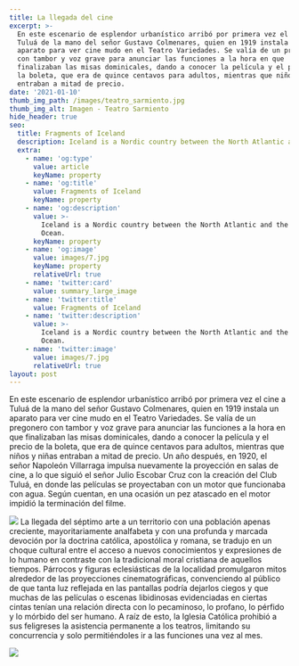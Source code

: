 ```yaml
---
title: La llegada del cine
excerpt: >-
  En este escenario de esplendor urbanístico arribó por primera vez el cine a
  Tuluá de la mano del señor Gustavo Colmenares, quien en 1919 instala un
  aparato para ver cine mudo en el Teatro Variedades. Se valía de un pregonero
  con tambor y voz grave para anunciar las funciones a la hora en que
  finalizaban las misas dominicales, dando a conocer la película y el precio de
  la boleta, que era de quince centavos para adultos, mientras que niños y niñas
  entraban a mitad de precio.
date: '2021-01-10'
thumb_img_path: /images/teatro_sarmiento.jpg
thumb_img_alt: Imagen - Teatro Sarmiento
hide_header: true
seo:
  title: Fragments of Iceland
  description: Iceland is a Nordic country between the North Atlantic and the Arctic Ocean.
  extra:
    - name: 'og:type'
      value: article
      keyName: property
    - name: 'og:title'
      value: Fragments of Iceland
      keyName: property
    - name: 'og:description'
      value: >-
        Iceland is a Nordic country between the North Atlantic and the Arctic
        Ocean.
      keyName: property
    - name: 'og:image'
      value: images/7.jpg
      keyName: property
      relativeUrl: true
    - name: 'twitter:card'
      value: summary_large_image
    - name: 'twitter:title'
      value: Fragments of Iceland
    - name: 'twitter:description'
      value: >-
        Iceland is a Nordic country between the North Atlantic and the Arctic
        Ocean.
    - name: 'twitter:image'
      value: images/7.jpg
      relativeUrl: true
layout: post
---
```

En este escenario de esplendor urbanístico arribó por primera vez el cine a Tuluá de la mano del señor Gustavo Colmenares, quien en 1919 instala un aparato para ver cine mudo en el Teatro Variedades. Se valía de un pregonero con tambor y voz grave para anunciar las funciones a la hora en que finalizaban las misas dominicales, dando a conocer la película y el precio de la boleta, que era de quince centavos para adultos, mientras que niños y niñas entraban a mitad de precio. Un año después, en 1920, el señor Napoleón Villarraga impulsa nuevamente la proyección en salas de cine, a lo que siguió el señor Julio Escobar Cruz con la creación del Club Tuluá, en donde las películas se proyectaban con un motor que funcionaba con agua. Según cuentan, en una ocasión un pez atascado en el motor impidió la terminación del filme.

![](/images/teatro-sarmiento-pic1-67eb8ab3.JPG)
La llegada del séptimo arte a un territorio con una población apenas creciente, mayoritariamente analfabeta y con una profunda y marcada devoción por la doctrina católica, apostólica y romana, se tradujo en un choque cultural entre el acceso a nuevos conocimientos y expresiones de lo humano en contraste con la tradicional moral cristiana de aquellos tiempos. Párrocos y figuras eclesiásticas de la localidad promulgaron mitos alrededor de las proyecciones cinematográficas, convenciendo al público de que tanta luz reflejada en las pantallas podría dejarlos ciegos y que muchas de las películas o escenas libidinosas evidenciadas en ciertas cintas tenían una relación directa con lo pecaminoso, lo profano, lo pérfido y lo mórbido del ser humano. A raíz de esto, la Iglesia Católica prohibió a sus feligreses la asistencia permanente a los teatros, limitando su concurrencia y solo permitiéndoles ir a las funciones una vez al mes.

![](/images/teatro_sarmiento.jpg)
